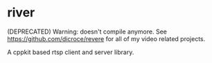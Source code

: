 river
=====

(DEPRECATED) Warning: doesn't compile anymore. See https://github.com/dicroce/revere for all of my video related projects.

A cppkit based rtsp client and server library.
